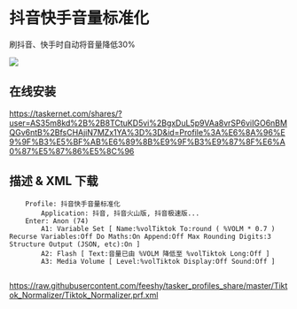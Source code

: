 # 抖音快手音量标准化

刷抖音、快手时自动将音量降低30%

![](https://raw.githubusercontent.com/feeshy/tasker_profiles_share/master/Tiktok_Normalizer/Screenshot_20210713-102207.jpg)

## 在线安装

https://taskernet.com/shares/?user=AS35m8kd%2B%2B8TCtuKD5vi%2BgxDuL5p9VAa8vrSP6viIGO6nBMQGv6ntB%2BfsCHAjiN7MZx1YA%3D%3D&id=Profile%3A%E6%8A%96%E9%9F%B3%E5%BF%AB%E6%89%8B%E9%9F%B3%E9%87%8F%E6%A0%87%E5%87%86%E5%8C%96

## 描述 & XML 下载

```
    Profile: 抖音快手音量标准化
    	Application: 抖音, 抖音火山版, 抖音极速版...
    Enter: Anon (74)
    	A1: Variable Set [ Name:%volTiktok To:round ( %VOLM * 0.7 ) Recurse Variables:Off Do Maths:On Append:Off Max Rounding Digits:3 Structure Output (JSON, etc):On ] 
    	A2: Flash [ Text:音量已由 %VOLM 降低至 %volTiktok Long:Off ] 
    	A3: Media Volume [ Level:%volTiktok Display:Off Sound:Off ] 
    
```

https://raw.githubusercontent.com/feeshy/tasker_profiles_share/master/Tiktok_Normalizer/Tiktok_Normalizer.prf.xml